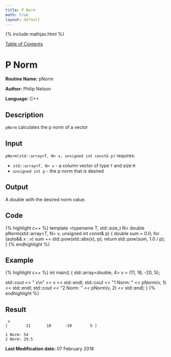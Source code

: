 ```yaml
---
title: P Norm
math: true
layout: default
---
```


{% include mathjax.html %}

<a href="https://philipnelson5.github.io/MATH5620/SoftwareManual"> Table of Contents </a>
# P Norm

**Routine Name:** pNorm

**Author:** Philip Nelson

**Language:** C++

## Description

`pNorm` calculates the p norm of a vector

## Input

`pNorm(std::array<T, N> v, unsigned int const& p)` requires:

* `std::array<T, N> v` - a column vector of type `T` and size `M`
* `unsigned int p` - the p norm that is desired

## Output

A double with the desired norm value.

## Code
{% highlight c++ %}
template <typename T, std::size_t N>
double pNorm(std::array<T, N> v, unsigned int const& p)
{
  double sum = 0.0;
  for (auto&& x : v)
    sum += std::pow(std::abs(x), p);
  return std::pow(sum, 1.0 / p);
}
{% endhighlight %}

## Example
{% highlight c++ %}
int main()
{
  std::array<double, 4> v = {11, 18, -20, 5};

  std::cout << " v\n" << v << std::endl;
  std::cout << "1 Norm: " << pNorm(v, 1) << std::endl;
  std::cout << "2 Norm: " << pNorm(v, 2) << std::endl;
}
{% endhighlight %}

## Result
```
 v
[        11       18      -20        5 ]

1 Norm: 54
2 Norm: 29.5
```

**Last Modification date:** 07 February 2018
